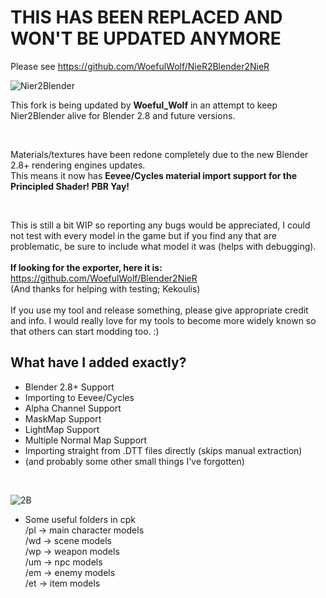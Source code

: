 # THIS HAS BEEN REPLACED AND WON'T BE UPDATED ANYMORE
Please see https://github.com/WoefulWolf/NieR2Blender2NieR

![Nier2Blender](https://user-images.githubusercontent.com/54476280/64488614-519a7280-d24a-11e9-8627-784cdc5ac3de.png)
<br>

This fork is being updated by **Woeful_Wolf** in an attempt to keep Nier2Blender alive for Blender 2.8 and future versions. <br>

<br>

Materials/textures have been redone completely due to the new Blender 2.8+ rendering engines updates. <br>
This means it now has **Eevee/Cycles material import support for the Principled Shader! PBR Yay!** <br>

<br>

This is still a bit WIP so reporting any bugs would be appreciated, I could not test with every model in the game but if you find any that are problematic, be sure to include what model it was (helps with debugging). <br>
<br>
**If looking for the exporter, here it is:** <br>
https://github.com/WoefulWolf/Blender2NieR
<br>
(And thanks for helping with testing; Kekoulis)
<br>
<br>
If you use my tool and release something, please give appropriate credit and info. I would really love for my tools to become more 
widely known so that others can start modding too. :)

## What have I added exactly?

* Blender 2.8+ Support
* Importing to Eevee/Cycles
* Alpha Channel Support
* MaskMap Support
* LightMap Support
* Multiple Normal Map Support
* Importing straight from .DTT files directly (skips manual extraction)
* (and probably some other small things I've forgotten)

<br>

![2B](https://i.imgur.com/WObGcDP.png)

* Some useful folders in cpk <br>
    /pl -> main character models<br>
    /wd -> scene models<br>
    /wp -> weapon models<br>
    /um -> npc models<br>
    /em -> enemy models<br>
    /et -> item models<br>
